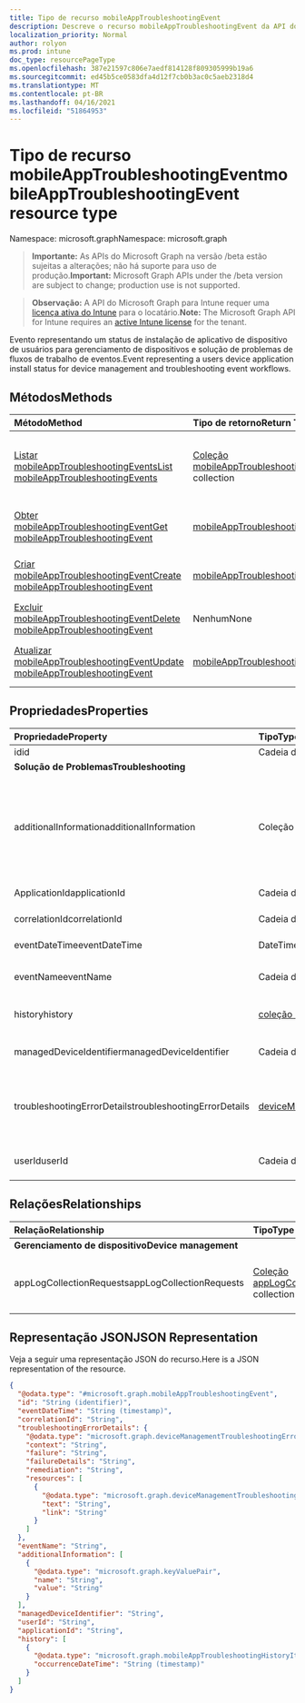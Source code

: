 ```yaml
---
title: Tipo de recurso mobileAppTroubleshootingEvent
description: Descreve o recurso mobileAppTroubleshootingEvent da API do Microsoft Graph para Intune, que oferece suporte a vários fluxos de trabalho.
localization_priority: Normal
author: rolyon
ms.prod: intune
doc_type: resourcePageType
ms.openlocfilehash: 387e21597c806e7aedf814128f809305999b19a6
ms.sourcegitcommit: ed45b5ce0583dfa4d12f7cb0b3ac0c5aeb2318d4
ms.translationtype: MT
ms.contentlocale: pt-BR
ms.lasthandoff: 04/16/2021
ms.locfileid: "51864953"
---
```

# <a name="mobileapptroubleshootingevent-resource-type"></a><span data-ttu-id="b0fca-103">Tipo de recurso mobileAppTroubleshootingEvent</span><span class="sxs-lookup"><span data-stu-id="b0fca-103">mobileAppTroubleshootingEvent resource type</span></span>

<span data-ttu-id="b0fca-104">Namespace: microsoft.graph</span><span class="sxs-lookup"><span data-stu-id="b0fca-104">Namespace: microsoft.graph</span></span>

> <span data-ttu-id="b0fca-105">**Importante:** As APIs do Microsoft Graph na versão /beta estão sujeitas a alterações; não há suporte para uso de produção.</span><span class="sxs-lookup"><span data-stu-id="b0fca-105">**Important:** Microsoft Graph APIs under the /beta version are subject to change; production use is not supported.</span></span>

> <span data-ttu-id="b0fca-106">**Observação:** A API do Microsoft Graph para Intune requer uma [licença ativa do Intune](https://go.microsoft.com/fwlink/?linkid=839381) para o locatário.</span><span class="sxs-lookup"><span data-stu-id="b0fca-106">**Note:** The Microsoft Graph API for Intune requires an [active Intune license](https://go.microsoft.com/fwlink/?linkid=839381) for the tenant.</span></span>

<span data-ttu-id="b0fca-107">Evento representando um status de instalação de aplicativo de dispositivo de usuários para gerenciamento de dispositivos e solução de problemas de fluxos de trabalho de eventos.</span><span class="sxs-lookup"><span data-stu-id="b0fca-107">Event representing a users device application install status for device management and troubleshooting event workflows.</span></span>

## <a name="methods"></a><span data-ttu-id="b0fca-108">Métodos</span><span class="sxs-lookup"><span data-stu-id="b0fca-108">Methods</span></span>
|<span data-ttu-id="b0fca-109">Método</span><span class="sxs-lookup"><span data-stu-id="b0fca-109">Method</span></span>|<span data-ttu-id="b0fca-110">Tipo de retorno</span><span class="sxs-lookup"><span data-stu-id="b0fca-110">Return Type</span></span>|<span data-ttu-id="b0fca-111">Descrição</span><span class="sxs-lookup"><span data-stu-id="b0fca-111">Description</span></span>|
|:---|:---|:---|
|[<span data-ttu-id="b0fca-112">Listar mobileAppTroubleshootingEvents</span><span class="sxs-lookup"><span data-stu-id="b0fca-112">List mobileAppTroubleshootingEvents</span></span>](../api/intune-shared-mobileapptroubleshootingevent-list.md)|<span data-ttu-id="b0fca-113">[Coleção mobileAppTroubleshootingEvent](../resources/intune-shared-mobileapptroubleshootingevent.md)</span><span class="sxs-lookup"><span data-stu-id="b0fca-113">[mobileAppTroubleshootingEvent](../resources/intune-shared-mobileapptroubleshootingevent.md) collection</span></span>|<span data-ttu-id="b0fca-114">Listar propriedades e relações dos [objetos mobileAppTroubleshootingEvent.](../resources/intune-shared-mobileapptroubleshootingevent.md)</span><span class="sxs-lookup"><span data-stu-id="b0fca-114">List properties and relationships of the [mobileAppTroubleshootingEvent](../resources/intune-shared-mobileapptroubleshootingevent.md) objects.</span></span>|
|[<span data-ttu-id="b0fca-115">Obter mobileAppTroubleshootingEvent</span><span class="sxs-lookup"><span data-stu-id="b0fca-115">Get mobileAppTroubleshootingEvent</span></span>](../api/intune-shared-mobileapptroubleshootingevent-get.md)|[<span data-ttu-id="b0fca-116">mobileAppTroubleshootingEvent</span><span class="sxs-lookup"><span data-stu-id="b0fca-116">mobileAppTroubleshootingEvent</span></span>](../resources/intune-shared-mobileapptroubleshootingevent.md)|<span data-ttu-id="b0fca-117">Leia propriedades e relações do [objeto mobileAppTroubleshootingEvent.](../resources/intune-shared-mobileapptroubleshootingevent.md)</span><span class="sxs-lookup"><span data-stu-id="b0fca-117">Read properties and relationships of the [mobileAppTroubleshootingEvent](../resources/intune-shared-mobileapptroubleshootingevent.md) object.</span></span>|
|[<span data-ttu-id="b0fca-118">Criar mobileAppTroubleshootingEvent</span><span class="sxs-lookup"><span data-stu-id="b0fca-118">Create mobileAppTroubleshootingEvent</span></span>](../api/intune-shared-mobileapptroubleshootingevent-create.md)|[<span data-ttu-id="b0fca-119">mobileAppTroubleshootingEvent</span><span class="sxs-lookup"><span data-stu-id="b0fca-119">mobileAppTroubleshootingEvent</span></span>](../resources/intune-shared-mobileapptroubleshootingevent.md)|<span data-ttu-id="b0fca-120">Crie um novo [objeto mobileAppTroubleshootingEvent.](../resources/intune-shared-mobileapptroubleshootingevent.md)</span><span class="sxs-lookup"><span data-stu-id="b0fca-120">Create a new [mobileAppTroubleshootingEvent](../resources/intune-shared-mobileapptroubleshootingevent.md) object.</span></span>|
|[<span data-ttu-id="b0fca-121">Excluir mobileAppTroubleshootingEvent</span><span class="sxs-lookup"><span data-stu-id="b0fca-121">Delete mobileAppTroubleshootingEvent</span></span>](../api/intune-shared-mobileapptroubleshootingevent-delete.md)|<span data-ttu-id="b0fca-122">Nenhum</span><span class="sxs-lookup"><span data-stu-id="b0fca-122">None</span></span>|<span data-ttu-id="b0fca-123">Exclui um [mobileAppTroubleshootingEvent](../resources/intune-shared-mobileapptroubleshootingevent.md).</span><span class="sxs-lookup"><span data-stu-id="b0fca-123">Deletes a [mobileAppTroubleshootingEvent](../resources/intune-shared-mobileapptroubleshootingevent.md).</span></span>|
|[<span data-ttu-id="b0fca-124">Atualizar mobileAppTroubleshootingEvent</span><span class="sxs-lookup"><span data-stu-id="b0fca-124">Update mobileAppTroubleshootingEvent</span></span>](../api/intune-shared-mobileapptroubleshootingevent-update.md)|[<span data-ttu-id="b0fca-125">mobileAppTroubleshootingEvent</span><span class="sxs-lookup"><span data-stu-id="b0fca-125">mobileAppTroubleshootingEvent</span></span>](../resources/intune-shared-mobileapptroubleshootingevent.md)|<span data-ttu-id="b0fca-126">Atualize as propriedades de [um objeto mobileAppTroubleshootingEvent.](../resources/intune-shared-mobileapptroubleshootingevent.md)</span><span class="sxs-lookup"><span data-stu-id="b0fca-126">Update the properties of a [mobileAppTroubleshootingEvent](../resources/intune-shared-mobileapptroubleshootingevent.md) object.</span></span>|

## <a name="properties"></a><span data-ttu-id="b0fca-127">Propriedades</span><span class="sxs-lookup"><span data-stu-id="b0fca-127">Properties</span></span>
|<span data-ttu-id="b0fca-128">Propriedade</span><span class="sxs-lookup"><span data-stu-id="b0fca-128">Property</span></span>|<span data-ttu-id="b0fca-129">Tipo</span><span class="sxs-lookup"><span data-stu-id="b0fca-129">Type</span></span>|<span data-ttu-id="b0fca-130">Descrição</span><span class="sxs-lookup"><span data-stu-id="b0fca-130">Description</span></span>|
|:---|:---|:---|
|<span data-ttu-id="b0fca-131">id</span><span class="sxs-lookup"><span data-stu-id="b0fca-131">id</span></span>|<span data-ttu-id="b0fca-132">Cadeia de caracteres</span><span class="sxs-lookup"><span data-stu-id="b0fca-132">String</span></span>|<span data-ttu-id="b0fca-133">UUID para o objeto.</span><span class="sxs-lookup"><span data-stu-id="b0fca-133">UUID for the object.</span></span>|
|<span data-ttu-id="b0fca-134">**Solução de Problemas**</span><span class="sxs-lookup"><span data-stu-id="b0fca-134">**Troubleshooting**</span></span>|
|<span data-ttu-id="b0fca-135">additionalInformation</span><span class="sxs-lookup"><span data-stu-id="b0fca-135">additionalInformation</span></span>|<span data-ttu-id="b0fca-136">Coleção [keyValuePair](../resources/intune-shared-keyvaluepair.md)</span><span class="sxs-lookup"><span data-stu-id="b0fca-136">[keyValuePair](../resources/intune-shared-keyvaluepair.md) collection</span></span>|<span data-ttu-id="b0fca-137">Um conjunto de pares de valores de chave de cadeia de caracteres e cadeia de caracteres que fornece informações adicionais sobre o evento Troubleshooting Herdado de [deviceManagementTroubleshootingEvent](../resources/intune-troubleshooting-devicemanagementtroubleshootingevent.md)</span><span class="sxs-lookup"><span data-stu-id="b0fca-137">A set of string key and string value pairs which provides additional information on the Troubleshooting event Inherited from [deviceManagementTroubleshootingEvent](../resources/intune-troubleshooting-devicemanagementtroubleshootingevent.md)</span></span>|
|<span data-ttu-id="b0fca-138">ApplicationId</span><span class="sxs-lookup"><span data-stu-id="b0fca-138">applicationId</span></span>|<span data-ttu-id="b0fca-139">Cadeia de caracteres</span><span class="sxs-lookup"><span data-stu-id="b0fca-139">String</span></span>|<span data-ttu-id="b0fca-140">Identificador de aplicativo do Intune.</span><span class="sxs-lookup"><span data-stu-id="b0fca-140">Intune application identifier.</span></span>|
|<span data-ttu-id="b0fca-141">correlationId</span><span class="sxs-lookup"><span data-stu-id="b0fca-141">correlationId</span></span>|<span data-ttu-id="b0fca-142">Cadeia de caracteres</span><span class="sxs-lookup"><span data-stu-id="b0fca-142">String</span></span>|<span data-ttu-id="b0fca-143">ID usada para rastrear a falha no serviço.</span><span class="sxs-lookup"><span data-stu-id="b0fca-143">ID used for tracing the failure in the service.</span></span> |
|<span data-ttu-id="b0fca-144">eventDateTime</span><span class="sxs-lookup"><span data-stu-id="b0fca-144">eventDateTime</span></span>|<span data-ttu-id="b0fca-145">DateTimeOffset</span><span class="sxs-lookup"><span data-stu-id="b0fca-145">DateTimeOffset</span></span>|<span data-ttu-id="b0fca-146">A hora em que o evento ocorreu.</span><span class="sxs-lookup"><span data-stu-id="b0fca-146">Time when the event occurred .</span></span> |
|<span data-ttu-id="b0fca-147">eventName</span><span class="sxs-lookup"><span data-stu-id="b0fca-147">eventName</span></span>|<span data-ttu-id="b0fca-148">Cadeia de Caracteres</span><span class="sxs-lookup"><span data-stu-id="b0fca-148">String</span></span>|<span data-ttu-id="b0fca-149">Nome do Evento correspondente ao Evento de Solução de Problemas.</span><span class="sxs-lookup"><span data-stu-id="b0fca-149">Event Name corresponding to the Troubleshooting Event.</span></span> <span data-ttu-id="b0fca-150">Opcional</span><span class="sxs-lookup"><span data-stu-id="b0fca-150">Optional</span></span>|
|<span data-ttu-id="b0fca-151">history</span><span class="sxs-lookup"><span data-stu-id="b0fca-151">history</span></span>|<span data-ttu-id="b0fca-152">[coleção mobileAppTroubleshootingHistoryItem](../resources/intune-troubleshooting-mobileapptroubleshootinghistoryitem.md)</span><span class="sxs-lookup"><span data-stu-id="b0fca-152">[mobileAppTroubleshootingHistoryItem](../resources/intune-troubleshooting-mobileapptroubleshootinghistoryitem.md) collection</span></span>|<span data-ttu-id="b0fca-153">Item histórico de solução de problemas de aplicativo móvel do Intune</span><span class="sxs-lookup"><span data-stu-id="b0fca-153">Intune Mobile Application Troubleshooting History Item</span></span>|
|<span data-ttu-id="b0fca-154">managedDeviceIdentifier</span><span class="sxs-lookup"><span data-stu-id="b0fca-154">managedDeviceIdentifier</span></span>|<span data-ttu-id="b0fca-155">Cadeia de caracteres</span><span class="sxs-lookup"><span data-stu-id="b0fca-155">String</span></span>|<span data-ttu-id="b0fca-156">Identificador de dispositivo criado ou coletado pelo Intune.</span><span class="sxs-lookup"><span data-stu-id="b0fca-156">Device identifier created or collected by Intune.</span></span>|
|<span data-ttu-id="b0fca-157">troubleshootingErrorDetails</span><span class="sxs-lookup"><span data-stu-id="b0fca-157">troubleshootingErrorDetails</span></span>|[<span data-ttu-id="b0fca-158">deviceManagementTroubleshootingErrorDetails</span><span class="sxs-lookup"><span data-stu-id="b0fca-158">deviceManagementTroubleshootingErrorDetails</span></span>](../resources/intune-troubleshooting-devicemanagementtroubleshootingerrordetails.md)|<span data-ttu-id="b0fca-159">Objeto contendo informações detalhadas sobre o erro e sua correção.</span><span class="sxs-lookup"><span data-stu-id="b0fca-159">Object containing detailed information about the error and its remediation.</span></span> <span data-ttu-id="b0fca-160">Herdado de [deviceManagementTroubleshootingEvent](../resources/intune-troubleshooting-devicemanagementtroubleshootingevent.md)</span><span class="sxs-lookup"><span data-stu-id="b0fca-160">Inherited from [deviceManagementTroubleshootingEvent](../resources/intune-troubleshooting-devicemanagementtroubleshootingevent.md)</span></span>|
|<span data-ttu-id="b0fca-161">userId</span><span class="sxs-lookup"><span data-stu-id="b0fca-161">userId</span></span>|<span data-ttu-id="b0fca-162">Cadeia de caracteres</span><span class="sxs-lookup"><span data-stu-id="b0fca-162">String</span></span>|<span data-ttu-id="b0fca-163">Identificador do usuário que tentou registrar o dispositivo.</span><span class="sxs-lookup"><span data-stu-id="b0fca-163">Identifier for the user that tried to enroll the device.</span></span>|

## <a name="relationships"></a><span data-ttu-id="b0fca-164">Relações</span><span class="sxs-lookup"><span data-stu-id="b0fca-164">Relationships</span></span>
|<span data-ttu-id="b0fca-165">Relação</span><span class="sxs-lookup"><span data-stu-id="b0fca-165">Relationship</span></span>|<span data-ttu-id="b0fca-166">Tipo</span><span class="sxs-lookup"><span data-stu-id="b0fca-166">Type</span></span>|<span data-ttu-id="b0fca-167">Descrição</span><span class="sxs-lookup"><span data-stu-id="b0fca-167">Description</span></span>|
|:---|:---|:---|
|<span data-ttu-id="b0fca-168">**Gerenciamento de dispositivo**</span><span class="sxs-lookup"><span data-stu-id="b0fca-168">**Device management**</span></span>|
|<span data-ttu-id="b0fca-169">appLogCollectionRequests</span><span class="sxs-lookup"><span data-stu-id="b0fca-169">appLogCollectionRequests</span></span>|<span data-ttu-id="b0fca-170">[Coleção appLogCollectionRequest](../resources/intune-devices-applogcollectionrequest.md)</span><span class="sxs-lookup"><span data-stu-id="b0fca-170">[appLogCollectionRequest](../resources/intune-devices-applogcollectionrequest.md) collection</span></span>|<span data-ttu-id="b0fca-171">A propriedade collection de AppLogUploadRequest.</span><span class="sxs-lookup"><span data-stu-id="b0fca-171">The collection property of AppLogUploadRequest.</span></span>|


## <a name="json-representation"></a><span data-ttu-id="b0fca-172">Representação JSON</span><span class="sxs-lookup"><span data-stu-id="b0fca-172">JSON Representation</span></span>
<span data-ttu-id="b0fca-173">Veja a seguir uma representação JSON do recurso.</span><span class="sxs-lookup"><span data-stu-id="b0fca-173">Here is a JSON representation of the resource.</span></span>
<!-- {
  "blockType": "resource",
  "keyProperty": "id",
  "@odata.type": "microsoft.graph.mobileAppTroubleshootingEvent"
}
-->
``` json
{
  "@odata.type": "#microsoft.graph.mobileAppTroubleshootingEvent",
  "id": "String (identifier)",
  "eventDateTime": "String (timestamp)",
  "correlationId": "String",
  "troubleshootingErrorDetails": {
    "@odata.type": "microsoft.graph.deviceManagementTroubleshootingErrorDetails",
    "context": "String",
    "failure": "String",
    "failureDetails": "String",
    "remediation": "String",
    "resources": [
      {
        "@odata.type": "microsoft.graph.deviceManagementTroubleshootingErrorResource",
        "text": "String",
        "link": "String"
      }
    ]
  },
  "eventName": "String",
  "additionalInformation": [
    {
      "@odata.type": "microsoft.graph.keyValuePair",
      "name": "String",
      "value": "String"
    }
  ],
  "managedDeviceIdentifier": "String",
  "userId": "String",
  "applicationId": "String",
  "history": [
    {
      "@odata.type": "microsoft.graph.mobileAppTroubleshootingHistoryItem",
      "occurrenceDateTime": "String (timestamp)"
    }
  ]
}
```






